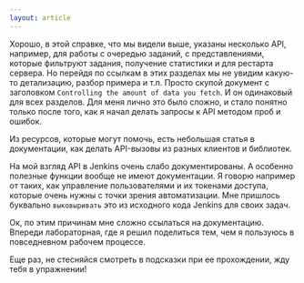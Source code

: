 ```yaml
---
layout: article
---
```

Хорошо, в этой справке, что мы видели выше, указаны несколько API, например, для работы с очередью заданий, с представлениями, которые фильтруют задания, получение статистики и для рестарта сервера. Но перейдя по ссылкам в этих разделах мы не увидим какую-то детализацию, разбор примера и т.п. Просто скупой документ с заголовком `Controlling the amount of data you fetch`. И он одинаковый для всех разделов. Для меня лично это было сложно, и стало понятно только после того, как я начал делать запросы к API методом проб и ошибок. 

Из ресурсов, которые могут помочь, есть небольшая статья в документации, как делать API-вызовы из разных клиентов и библиотек. 

На мой взгляд API в Jenkins очень слабо документированы. А особенно полезные функции вообще не имеют документации. Я говорю например от таких, как управление пользователями и их токенами доступа, которые очень нужны с точки зрения автоматизации. Мне пришлось буквально `выковыривать` это из исходного кода Jenkins для своих задач.

Ок, по этим причинам мне сложно ссылаться на документацию. Впереди лабораторная, где я решил поделиться тем, чем я пользуюсь в повседневном рабочем процессе. 

Еще раз, не стесняйся смотреть в подсказки при ее прохождении, жду тебя в упражнении!
